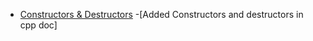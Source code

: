 - [Constructors & Destructors](Constructor_Destructor.md)
-[Added Constructors and destructors in cpp doc]

